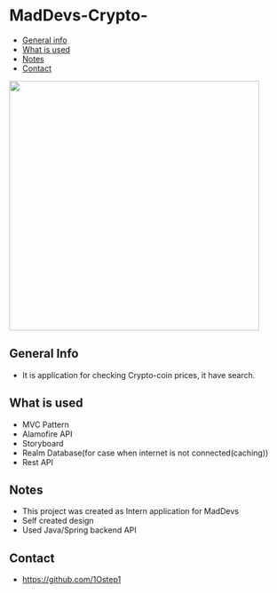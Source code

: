 # MadDevs-Crypto-

* [General info](#general-info)
* [What is used](#What-is-used)
* [Notes](#notes)
* [Contact](#contact)

<img src= "https://user-images.githubusercontent.com/60435025/168441602-e886738d-03dd-457f-b6a3-bd9b656e81e2.gif" width="450" />

## General Info

* It is application for checking Crypto-coin prices, it have search.

## What is used
* MVC Pattern
* Alamofire API
* Storyboard
* Realm Database(for case when internet is not connected(caching))
* Rest API

## Notes

* This project was created as Intern application for MadDevs
* Self created design
* Used Java/Spring backend API

## Contact

* https://github.com/1Ostep1
